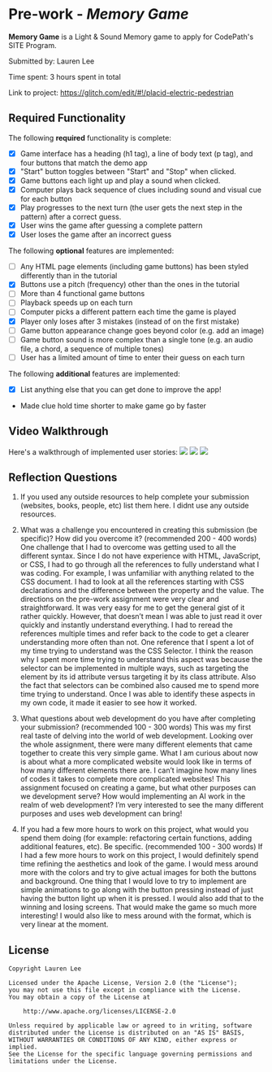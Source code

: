 # Pre-work - *Memory Game*

**Memory Game** is a Light & Sound Memory game to apply for CodePath's SITE Program. 

Submitted by: Lauren Lee

Time spent: 3 hours spent in total

Link to project: https://glitch.com/edit/#!/placid-electric-pedestrian

## Required Functionality

The following **required** functionality is complete:

* [x] Game interface has a heading (h1 tag), a line of body text (p tag), and four buttons that match the demo app
* [x] "Start" button toggles between "Start" and "Stop" when clicked. 
* [x] Game buttons each light up and play a sound when clicked. 
* [x] Computer plays back sequence of clues including sound and visual cue for each button
* [x] Play progresses to the next turn (the user gets the next step in the pattern) after a correct guess. 
* [x] User wins the game after guessing a complete pattern
* [x] User loses the game after an incorrect guess

The following **optional** features are implemented:

* [ ] Any HTML page elements (including game buttons) has been styled differently than in the tutorial
* [x] Buttons use a pitch (frequency) other than the ones in the tutorial
* [ ] More than 4 functional game buttons
* [ ] Playback speeds up on each turn
* [ ] Computer picks a different pattern each time the game is played
* [x] Player only loses after 3 mistakes (instead of on the first mistake)
* [ ] Game button appearance change goes beyond color (e.g. add an image)
* [ ] Game button sound is more complex than a single tone (e.g. an audio file, a chord, a sequence of multiple tones)
* [ ] User has a limited amount of time to enter their guess on each turn

The following **additional** features are implemented:

- [x] List anything else that you can get done to improve the app!
- Made clue hold time shorter to make game go by faster

## Video Walkthrough

Here's a walkthrough of implemented user stories:
![](https://i.imgur.com/g5MC4dC.gif)
![](https://i.imgur.com/zF4QlN4.gif)
![](https://i.imgur.com/NixKD5t.gif)


## Reflection Questions
1. If you used any outside resources to help complete your submission (websites, books, people, etc) list them here. 
I didnt use any outside resources.

2. What was a challenge you encountered in creating this submission (be specific)? How did you overcome it? (recommended 200 - 400 words) 
One challenge that I had to overcome was getting used to all the different syntax. 
Since I do not have experience with HTML, JavaScript, or CSS, I had to go through 
all the references to fully understand what I was coding. For example, I was 
unfamiliar with anything related to the CSS document. I had to look at all the 
references starting with CSS declarations and the difference between the property 
and the value. The directions on the pre-work assignment were very clear and 
straightforward. It was very easy for me to get the general gist of it rather 
quickly. However, that doesn’t mean I was able to just read it over quickly and 
instantly understand everything. I had to reread the references multiple times and 
refer back to the code to get a clearer understanding more often than not. One 
reference that I spent a lot of my time trying to understand was the CSS Selector. 
I think the reason why I spent more time trying to understand this aspect was because 
the selector can be implemented in multiple ways, such as targeting the element by its 
id attribute versus targeting it by its class attribute. Also the fact that selectors 
can be combined also caused me to spend more time trying to understand. Once I was able 
to identify these aspects in my own code, it made it easier to see how it worked.

3. What questions about web development do you have after completing your submission? (recommended 100 - 300 words) 
This was my first real taste of delving into the world of web development. Looking over 
the whole assignment, there were many different elements that came together to create 
this very simple game. What I am curious about now is about what a more complicated 
website would look like in terms of how many different elements there are. I can’t 
imagine how many lines of codes it takes to complete more complicated websites! This 
assignment focused on creating a game, but what other purposes can we development serve? 
How would implementing an AI work in the realm of web development? I’m very interested to 
see the many different purposes and uses web development can bring!

4. If you had a few more hours to work on this project, what would you spend them doing (for example: refactoring certain functions, adding additional features, etc). Be specific. (recommended 100 - 300 words) 
If I had a few more hours to work on this project, I would definitely spend time refining 
the aesthetics and look of the game. I would mess around more with the colors and try to 
give actual images for both the buttons and background. One thing that I would love to try 
to implement are simple animations to go along with the button pressing instead of just 
having the button light up when it is pressed. I would also add that to the winning and 
losing screens. That would make the game so much more interesting! I would also like to mess 
around with the format, which is very linear at the moment.



## License

    Copyright Lauren Lee

    Licensed under the Apache License, Version 2.0 (the "License");
    you may not use this file except in compliance with the License.
    You may obtain a copy of the License at

        http://www.apache.org/licenses/LICENSE-2.0

    Unless required by applicable law or agreed to in writing, software
    distributed under the License is distributed on an "AS IS" BASIS,
    WITHOUT WARRANTIES OR CONDITIONS OF ANY KIND, either express or implied.
    See the License for the specific language governing permissions and
    limitations under the License.
